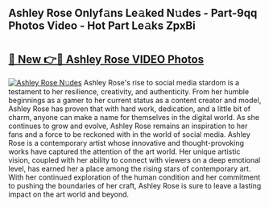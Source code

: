 ## Ashley Rose Onlyf𝚊ns Le𝚊ked N𝚞des - Part-9qq Photos Video - Hot Part Le𝚊ks ZpxBi

# <h2><a href="http://ac32982.deff.icu/?id=Ashley+Rose">🔗 New 👉🔴 Ashley Rose VIDEO Photos</a></h2>

[![Ashley Rose N𝚞des](https://i.imgur.com/rIISA9y.gif)](http://ac32982.deff.icu/?id=Ashley+Rose)
Ashley Rose's rise to social media stardom is a testament to her resilience, creativity, and authenticity. From her humble beginnings as a gamer to her current status as a content creator and model, Ashley Rose has proven that with hard work, dedication, and a little bit of charm, anyone can make a name for themselves in the digital world. As she continues to grow and evolve, Ashley Rose remains an inspiration to her fans and a force to be reckoned with in the world of social media. Ashley Rose is a contemporary artist whose innovative and thought-provoking works have captured the attention of the art world. Her unique artistic vision, coupled with her ability to connect with viewers on a deep emotional level, has earned her a place among the rising stars of contemporary art. With her continued exploration of the human condition and her commitment to pushing the boundaries of her craft, Ashley Rose is sure to leave a lasting impact on the art world and beyond.
